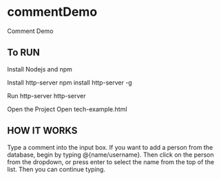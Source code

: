 # commentDemo
Comment Demo

To RUN
------------------------------

Install Nodejs and npm

Install http-server
npm install http-server -g

Run http-server
http-server

Open the Project
Open tech-example.html


HOW IT WORKS
-------------------------------
Type a comment into the input box. If you want to add a person from the database, begin by typing @{name/username}. 
Then click on the person from the dropdown, or press enter to select the name from the top of the list. 
Then you can continue typing. 
